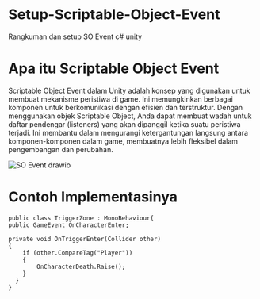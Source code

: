 # Setup-Scriptable-Object-Event
Rangkuman dan setup SO Event c# unity

# Apa itu Scriptable Object Event
Scriptable Object Event dalam Unity adalah konsep yang digunakan untuk membuat mekanisme peristiwa di game. Ini memungkinkan berbagai komponen untuk berkomunikasi dengan efisien dan terstruktur. Dengan menggunakan objek Scriptable Object, Anda dapat membuat wadah untuk daftar pendengar (listeners) yang akan dipanggil ketika suatu peristiwa terjadi. Ini membantu dalam mengurangi ketergantungan langsung antara komponen-komponen dalam game, membuatnya lebih fleksibel dalam pengembangan dan perubahan.

![SO Event drawio](https://github.com/TaufiqRahmanHakim/Setup-Scriptable-Object-Event/assets/112629423/b3e25cf0-10c1-4c4e-8a13-deddb6ff1825)

# Contoh Implementasinya

   
    public class TriggerZone : MonoBehaviour{
    public GameEvent OnCharacterEnter;
    
    private void OnTriggerEnter(Collider other)
    {
        if (other.CompareTag("Player"))
        {
            OnCharacterDeath.Raise();
        }
      }
    }
